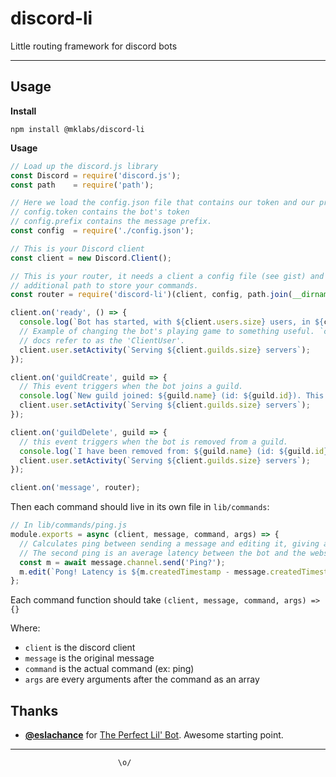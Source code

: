 # discord-li

Little routing framework for discord bots

---

## Usage

**Install**

    npm install @mklabs/discord-li

**Usage**

```js
// Load up the discord.js library
const Discord = require('discord.js');
const path    = require('path');

// Here we load the config.json file that contains our token and our prefix values.
// config.token contains the bot's token
// config.prefix contains the message prefix.
const config  = require('./config.json');

// This is your Discord client
const client = new Discord.Client();

// This is your router, it needs a client a config file (see gist) and an
// additional path to store your commands.
const router = require('discord-li')(client, config, path.join(__dirname, 'commands'));

client.on('ready', () => {
  console.log(`Bot has started, with ${client.users.size} users, in ${client.channels.size} channels of ${client.guilds.size} guilds.`);
  // Example of changing the bot's playing game to something useful. `client.user` is what the
  // docs refer to as the 'ClientUser'.
  client.user.setActivity(`Serving ${client.guilds.size} servers`);
});

client.on('guildCreate', guild => {
  // This event triggers when the bot joins a guild.
  console.log(`New guild joined: ${guild.name} (id: ${guild.id}). This guild has ${guild.memberCount} members!`);
  client.user.setActivity(`Serving ${client.guilds.size} servers`);
});

client.on('guildDelete', guild => {
  // this event triggers when the bot is removed from a guild.
  console.log(`I have been removed from: ${guild.name} (id: ${guild.id})`);
  client.user.setActivity(`Serving ${client.guilds.size} servers`);
});

client.on('message', router);
```

Then each command should live in its own file in `lib/commands`:

```js
// In lib/commands/ping.js
module.exports = async (client, message, command, args) => {
  // Calculates ping between sending a message and editing it, giving a nice round-trip latency.
  // The second ping is an average latency between the bot and the websocket server (one-way, not round-trip)
  const m = await message.channel.send('Ping?');
  m.edit(`Pong! Latency is ${m.createdTimestamp - message.createdTimestamp}ms. API Latency is ${Math.round(client.ping)}ms`);
};
```

Each command function should take `(client, message, command, args) => {}`

Where:

- `client` is the discord client
- `message` is the original message
- `command` is the actual command (ex: ping)
- `args` are every arguments after the command as an array

## Thanks

- **[@eslachance](https://github.com/eslachance)** for [The Perfect Lil' Bot](https://gist.github.com/eslachance/3349734a98d30011bb202f47342601d3). Awesome starting point.

---

                            \o/

